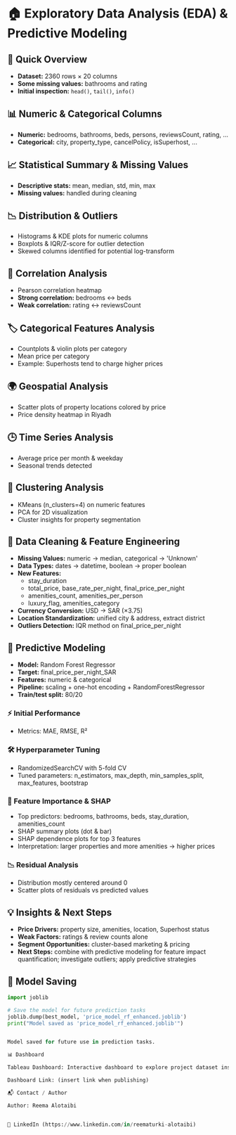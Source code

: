 # 🏠 Exploratory Data Analysis (EDA) & Predictive Modeling

## 🔹 Quick Overview
- **Dataset:** 2360 rows × 20 columns  
- **Some missing values:** bathrooms and rating  
- **Initial inspection:** `head()`, `tail()`, `info()`

## 📊 Numeric & Categorical Columns
- **Numeric:** bedrooms, bathrooms, beds, persons, reviewsCount, rating, ...  
- **Categorical:** city, property_type, cancelPolicy, isSuperhost, ...

## 📈 Statistical Summary & Missing Values
- **Descriptive stats:** mean, median, std, min, max  
- **Missing values:** handled during cleaning

## 📉 Distribution & Outliers
- Histograms & KDE plots for numeric columns  
- Boxplots & IQR/Z-score for outlier detection  
- Skewed columns identified for potential log-transform

## 🔗 Correlation Analysis
- Pearson correlation heatmap  
- **Strong correlation:** bedrooms ↔ beds  
- **Weak correlation:** rating ↔ reviewsCount

## 🏷️ Categorical Features Analysis
- Countplots & violin plots per category  
- Mean price per category  
- Example: Superhosts tend to charge higher prices

## 🌍 Geospatial Analysis
- Scatter plots of property locations colored by price  
- Price density heatmap in Riyadh

## 🕒 Time Series Analysis
- Average price per month & weekday  
- Seasonal trends detected

## 🔢 Clustering Analysis
- KMeans (n_clusters=4) on numeric features  
- PCA for 2D visualization  
- Cluster insights for property segmentation

## 🧹 Data Cleaning & Feature Engineering
- **Missing Values:** numeric → median, categorical → 'Unknown'  
- **Data Types:** dates → datetime, boolean → proper boolean  
- **New Features:**  
  - stay_duration  
  - total_price, base_rate_per_night, final_price_per_night  
  - amenities_count, amenities_per_person  
  - luxury_flag, amenities_category  
- **Currency Conversion:** USD → SAR (×3.75)  
- **Location Standardization:** unified city & address, extract district  
- **Outliers Detection:** IQR method on final_price_per_night

## 🤖 Predictive Modeling
- **Model:** Random Forest Regressor  
- **Target:** final_price_per_night_SAR  
- **Features:** numeric & categorical  
- **Pipeline:** scaling + one-hot encoding + RandomForestRegressor  
- **Train/test split:** 80/20

### ⚡ Initial Performance
- Metrics: MAE, RMSE, R²

### 🛠️ Hyperparameter Tuning
- RandomizedSearchCV with 5-fold CV  
- Tuned parameters: n_estimators, max_depth, min_samples_split, max_features, bootstrap

### 🌟 Feature Importance & SHAP
- Top predictors: bedrooms, bathrooms, beds, stay_duration, amenities_count  
- SHAP summary plots (dot & bar)  
- SHAP dependence plots for top 3 features  
- Interpretation: larger properties and more amenities → higher prices

### 📉 Residual Analysis
- Distribution mostly centered around 0  
- Scatter plots of residuals vs predicted values

## 💡 Insights & Next Steps
- **Price Drivers:** property size, amenities, location, Superhost status  
- **Weak Factors:** ratings & review counts alone  
- **Segment Opportunities:** cluster-based marketing & pricing  
- **Next Steps:** combine with predictive modeling for feature impact quantification; investigate outliers; apply predictive strategies

## 💾 Model Saving

```python
import joblib

# Save the model for future prediction tasks
joblib.dump(best_model, 'price_model_rf_enhanced.joblib')
print("Model saved as 'price_model_rf_enhanced.joblib'")


Model saved for future use in prediction tasks.

📊 Dashboard

Tableau Dashboard: Interactive dashboard to explore project dataset insights.

Dashboard Link: (insert link when publishing)

📬 Contact / Author

Author: Reema Alotaibi


🔗 LinkedIn (https://www.linkedin.com/in/reematurki-alotaibi)
